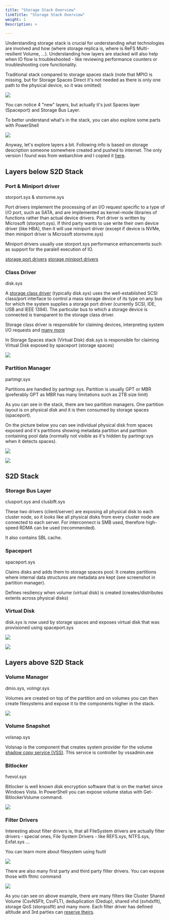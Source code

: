 ```yaml
---
title: "Storage Stack Overview"
linkTitle: "Storage Stack Overview"
weight: 1
Description: >

---
```


Understanding storage stack is crucial for understanding what technologies are involved and how (where storage replica is, where is ReFS Multi-resilient Volume, ...). Understanding how layers are stacked will also help when IO flow is troubleshooted - like reviewing performance counters or troubleshooting core functionality.

Traditional stack compared to storage spaces stack (note that MPIO is missing, but for Storage Spaces Direct it's not needed as there is only one path to the physical device, so it was omitted)

![](StorageStack01.png)

You can notice 4 "new" layers, but actually it's just Spaces layer (Spaceport) and Storage Bus Layer.

To better understand what's in the stack, you can also explore some parts with PowerShell

![](StorageStack02.png)


Anyway, let's explore layers a bit. Following info is based on storage description someone somewhere created and pushed to internet. The only version I found was from webarchive and I copied it [here](Storage.pdf).

## Layers below S2D Stack

### Port & Miniport driver

storport.sys & stornvme.sys

Port drivers implement the processing of an I/O request specific to a type of I/O port, such as SATA, and are implemented as kernel-mode libraries of functions rather than actual device drivers. Port driver is written by Microsoft (storport.sys). If third party wants to use write their own device driver (like HBA), then it will use miniport driver (except if device is NVMe, then miniport driver is Microsoft stornvme.sys)

Miniport drivers usually use storport.sys performance enhancements such as support for the paralell execution of IO.

[storage port drivers](https://learn.microsoft.com/en-us/windows-hardware/drivers/storage/storage-port-drivers)
[storage miniport drivers](https://learn.microsoft.com/en-us/windows-hardware/drivers/storage/storage-miniport-drivers)

### Class Driver

disk.sys

A [storage class driver](https://learn.microsoft.com/en-us/windows-hardware/drivers/storage/introduction-to-storage-class-drivers) (typically disk.sys) uses the well-established SCSI class/port interface to control a mass storage device of its type on any bus for which the system supplies a storage port driver (currently SCSI, IDE, USB and IEEE 1394). The particular bus to which a storage device is connected is transparent to the storage class driver.

Storage class driver is responsible for claiming devices, interpreting system I/O requests and [many more](https://learn.microsoft.com/en-us/windows-hardware/drivers/storage/storage-class-driver-s-general-functionality)

In Storage Spaces stack (Virtual Disk) disk.sys is responsible for claiming Virtual Disk exposed by spaceport (storage spaces)

![](StorageStack03.png)

### Partition Manager

partmgr.sys

Partitions are handled by partmgr.sys. Partition is usually GPT or MBR (preferably GPT as MBR has many limitations such as 2TB size limit)

As you can see in the stack, there are two partition managers. One partition layout is on physical disk and it is then consumed by storage spaces (spaceport).

On the picture below you can see individual physical disk from spaces exposed and it's partitions showing metadata partition and partition containing pool data (normally not visible as it's hidden by partmgr.sys when it detects spaces).

![](StorageStack04.png)

![](StorageStack05.png)

## S2D Stack

### Storage Bus Layer

clusport.sys and clusblft.sys

These two drivers (client/server) are exposing all physical disk to each cluster node, so it looks like all physical disks from every cluster node are connected to each server. For interconnect is SMB used, therefore high-speed RDMA can be used (recommended).

It also contains SBL cache.

### Spaceport

spaceport.sys

Claims disks and adds them to storage spaces pool. It creates partitions where internal data structures are metadata are kept (see screenshot in partition manager).

Defines resiliency when volume (virtual disk) is created (creates/distributes extents across physical disks)

### Virtual Disk

disk.sys is now used by storage spaces and exposes virtual disk that was provisioned using spaceport.sys

![](StorageStack06.png)

![](StorageStack07.png)

## Layers above S2D Stack

### Volume Manager

dmio.sys, volmgr.sys

Volumes are created on top of the partition and on volumes you can then create filesystems and expose it to the components higher in the stack.

![](StorageStack08.png)


### Volume Snapshot

volsnap.sys

Volsnap is the component that creates system provider for the volume [shadow copy service (VSS)](https://learn.microsoft.com/en-us/windows-server/storage/file-server/volume-shadow-copy-service). This service is controller by vssadmin.exe

### Bitlocker

fvevol.sys

Bitlocker is well known disk encryption software that is on the market since Windows Vista. In PowerShell you can expose volume status with Get-BitlockerVolume command.

![](StorageStack09.png)

### Filter Drivers

Interesting about filter drivers is, that all FileSystem drivers are actually filter drivers - special ones, File System Drivers - like REFS.sys, NTFS.sys, Exfat.sys ...

You can learn more about filesystem using fsutil

![](StorageStack10.png)

There are also many first party and third party filter drivers. You can expose those with fltmc command

![](StorageStack11.png)

As you can see on above example, there are many filters like Cluster Shared Volume (CsvNSFlt, CsvFLT), deduplication (Dedup), shared vhd (svhdxflt), storage QoS (storqosflt) and many more. Each filter driver has defined altitude and 3rd parties can [reserve theirs](https://learn.microsoft.com/en-us/windows-hardware/drivers/ifs/allocated-altitudes).
